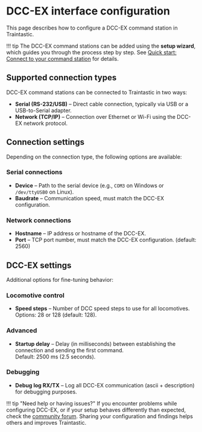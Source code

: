 # DCC-EX interface configuration

This page describes how to configure a DCC-EX command station in Traintastic.

!!! tip
    The DCC-EX command stations can be added using the **setup wizard**, which guides you through the process step by step.
    See [Quick start: Connect to your command station](../../quickstart/command-station.md) for details.

## Supported connection types

DCC-EX command stations can be connected to Traintastic in two ways:

- **Serial (RS-232/USB)** – Direct cable connection, typically via USB or a USB-to-Serial adapter.
- **Network (TCP/IP)** – Connection over Ethernet or Wi-Fi using the DCC-EX network protocol.

## Connection settings

Depending on the connection type, the following options are available:

### Serial connections
- **Device** – Path to the serial device (e.g., `COM3` on Windows or `/dev/ttyUSB0` on Linux).
- **Baudrate** – Communication speed, must match the DCC-EX configuration.

### Network connections
- **Hostname** – IP address or hostname of the DCC-EX.
- **Port** – TCP port number, must match the DCC-EX configuration. (default: 2560)

## DCC-EX settings

Additional options for fine-tuning behavior:

### Locomotive control

- **Speed steps** – Number of DCC speed steps to use for all locomotives.<br>
  Options: 28 or 128 (default: 128).

### Advanced

- **Startup delay** – Delay (in milliseconds) between establishing the connection and sending the first command.<br>
  Default: 2500 ms (2.5 seconds).

### Debugging

- **Debug log RX/TX** – Log all DCC-EX communication (ascii + description) for debugging purposes.

!!! tip "Need help or having issues?"
    If you encounter problems while configuring DCC-EX, or if your setup behaves differently than expected, check the [community forum](https://discourse.traintastic.org).
    Sharing your configuration and findings helps others and improves Traintastic.
